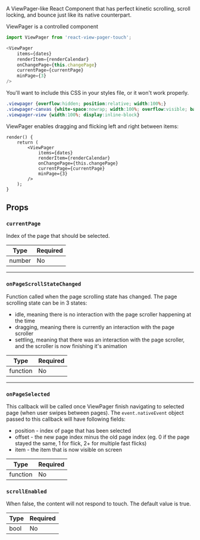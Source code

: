 A ViewPager-like React Component that has perfect kinetic scrolling, scroll locking, and bounce just like its native counterpart.

ViewPager is a controlled component

```javascript
import ViewPager from 'react-view-pager-touch';

<ViewPager
	items={dates}
	renderItem={renderCalendar}
	onChangePage={this.changePage}
	currentPage={currentPage}
	minPage={3}
/>
```

You'll want to include this CSS in your styles file, or it won't work properly.
```css
.viewpager {overflow:hidden; position:relative; width:100%;}
.viewpager-canvas {white-space:nowrap; width:100%; overflow:visible; backface-visibility:hidden; transform-style:flat;}
.viewpager-view {width:100%; display:inline-block}
```


ViewPager enables dragging and flicking left and right between items:

```
render() {
	return (
		<ViewPager
			items={dates}
			renderItem={renderCalendar}
			onChangePage={this.changePage}
			currentPage={currentPage}
			minPage={3}
		/>
	);
}
```

## Props

### `currentPage`

Index of the page that should be selected.

| Type	 | Required |
| ------ | -------- |
| number | No		|

---

### `onPageScrollStateChanged`

Function called when the page scrolling state has changed. The page scrolling state can be in 3 states:

* idle, meaning there is no interaction with the page scroller happening at the time
* dragging, meaning there is currently an interaction with the page scroller
* settling, meaning that there was an interaction with the page scroller, and the scroller is now finishing it's animation

| Type		 | Required |
| -------- | -------- |
| function | No			 |

---

### `onPageSelected`

This callback will be called once ViewPager finish navigating to selected page (when user swipes between pages). The `event.nativeEvent` object passed to this callback will have following fields:

* position - index of page that has been selected
* offset - the new page index minus the old page index (eg. 0 if the page stayed the same, 1 for flick, 2+ for multiple fast flicks)
* item - the item that is now visible on screen

| Type		 | Required |
| -------- | -------- |
| function | No			 |

### `scrollEnabled`

When false, the content will not respond to touch. The default value is true.

| Type | Required |
| ---- | -------- |
| bool | No	      |